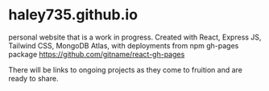 # haley735.github.io
personal website that is a work in progress. Created with React, Express JS, Tailwind CSS, MongoDB Atlas, with deployments from npm gh-pages package https://github.com/gitname/react-gh-pages

There will be links to ongoing projects as they come to fruition and are ready to share.
